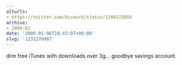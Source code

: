```yaml
---
alturls:
- https://twitter.com/bismark/status/1100172059
archive:
- 2009-01
date: '2009-01-06T19:43:07+00:00'
slug: '1231270987'
---
```


drm free iTunes with downloads over 3g... goodbye savings account.

